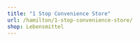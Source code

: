 ```yaml
---
title: "1 Stop Convenience Store"
url: /hamilton/1-stop-convenience-store/
shop: Lebensmittel
---
```

